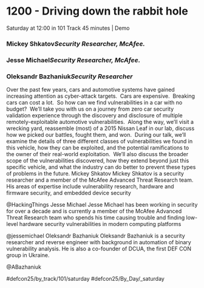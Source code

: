 # 1200 - Driving down the rabbit hole
Saturday at 12:00 in 101 Track
45 minutes | Demo
### Mickey Shkatov*Security Researcher, McAfee.*

### Jesse Michael*Security Researcher, McAfee.*

### Oleksandr Bazhaniuk*Security Researcher*

Over the past few years, cars and automotive systems have gained increasing attention as cyber-attack targets.  Cars are expensive.  Breaking cars can cost a lot.  So how can we find vulnerabilities in a car with no budget?  We’ll take you with us on a journey from zero car security validation experience through the discovery and disclosure of multiple remotely-exploitable automotive vulnerabilities.  Along the way, we’ll visit a wrecking yard, reassemble (most) of a 2015 Nissan Leaf in our lab, discuss how we picked our battles, fought them, and won.  During our talk, we’ll examine the details of three different classes of vulnerabilities we found in this vehicle, how they can be exploited, and the potential ramifications to the owner of their real-world exploitation.  We’ll also discuss the broader scope of the vulnerabilities discovered, how they extend beyond just this specific vehicle, and what the industry can do better to prevent these types of problems in the future.
Mickey Shkatov
Mickey Shkatov is a security researcher and a member of the McAfee Advanced Threat Research team. His areas of expertise include vulnerability research, hardware and firmware security, and embedded device security

@HackingThings
Jesse Michael
Jesse Michael has been working in security for over a decade and is currently a member of the McAfee Advanced Threat Research team who spends his time causing trouble and finding low-level hardware security vulnerabilities in modern computing platforms

@jessemichael
Oleksandr Bazhaniuk
Oleksandr Bazhaniuk is a security researcher and reverse engineer with background in automation of binary vulnerability analysis. He is also a co-founder of DCUA, the first DEF CON group in Ukraine.

@ABazhaniuk

#defcon25/by_track/101/saturday #defcon25/By_Day/_saturday